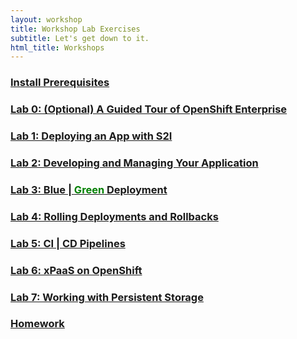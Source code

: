 ```yaml
---
layout: workshop
title: Workshop Lab Exercises
subtitle: Let's get down to it.
html_title: Workshops
---
```


### <a id="lab0" class="anchor" href="workshop-prerequisites.html" aria-hidden="true"><span aria-hidden="true" class="octicon octicon-link"></span>Install Prerequisites</a>

### <a id="lab0" class="anchor" href="workshop-lab0.html" aria-hidden="true"><span aria-hidden="true" class="octicon octicon-link"></span>Lab 0: (Optional) A Guided Tour of OpenShift Enterprise</a>

### <a id="lab1" class="anchor" href="workshop-lab1.html" aria-hidden="true"><span aria-hidden="true" class="octicon octicon-link"></span>Lab 1: Deploying an App with S2I</a>

### <a id="lab2" class="anchor" href="workshop-lab2.html" aria-hidden="true"><span aria-hidden="true" class="octicon octicon-link"></span>Lab 2: Developing and Managing Your Application</a>

### <a id="lab3" class="anchor" href="workshop-lab3.html" aria-hidden="true"><span aria-hidden="true" class="octicon octicon-link"></span>Lab 3: Blue | <font color="green">Green</font> Deployment</a>

### <a id="lab4" class="anchor" href="workshop-lab4.html" aria-hidden="true"><span aria-hidden="true" class="octicon octicon-link"></span>Lab 4: Rolling Deployments and Rollbacks</a>

### <a id="lab5" class="anchor" href="workshop-lab5.html" aria-hidden="true"><span aria-hidden="true" class="octicon octicon-link"></span>Lab 5: CI | CD Pipelines</a>

### <a id="lab6" class="anchor" href="workshop-lab6.html" aria-hidden="true"><span aria-hidden="true" class="octicon octicon-link"></span>Lab 6: xPaaS on OpenShift</a>

### <a id="lab7" class="anchor" href="workshop-lab7.html" aria-hidden="true"><span aria-hidden="true" class="octicon octicon-link"></span>Lab 7: Working with Persistent Storage</a>

### <a id="lab7" class="anchor" href="workshop-homework.html" aria-hidden="true"><span aria-hidden="true" class="octicon octicon-link"></span>Homework</a>
 